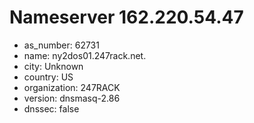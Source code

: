 # Nameserver 162.220.54.47

* as_number: 62731
* name: ny2dos01.247rack.net.
* city: Unknown
* country: US
* organization: 247RACK
* version: dnsmasq-2.86
* dnssec: false
